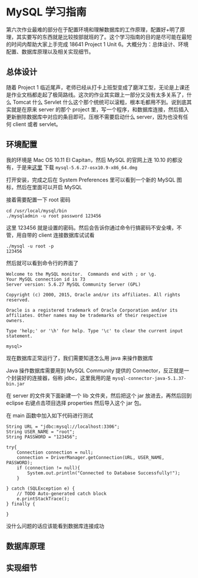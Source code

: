 # MySQL 学习指南

第六次作业最难的部分在于配置环境和理解数据库的工作原理，配置好+明了原理，其实要写的东西就是比较按部就班的了。这个学习指南的目的是尽可能在最短的时间内帮助大家上手完成 18641 Project 1 Unit 6。大概分为：总体设计、环境配置、数据库原理以及相关实现细节。

## 总体设计

随着 Project 1 临近尾声，老师已经从打卡上班型变成了磨洋工型，无论是上课还是作业文档都走起了极简路线。这次的作业其实跟上一部分又没有太多关系了，什么 Tomcat 什么 Servlet 什么这个那个统统可以滚粗，根本毛都用不到。说到底其实就是在原来 server 的那个 project 里，写一个程序，和数据库连接，然后插入更新删除数据库中对应的条目即可。压根不需要启动什么 server，因为也没有任何 client 或者 servlet。

## 环境配置

我的环境是 Mac OS 10.11 El Capitan，然后 MySQL 的官网上连 10.10 的都没有，于是来[这里](http://dev.mysql.com/downloads/) 下载 `mysql-5.6.27-osx10.9-x86_64.dmg`

打开安装，完成之后在 System Preferences 里可以看到一个新的 MySQL 图标，然后在里面可以开启 MySQL

接着需要配置一下 root 密码

    cd /usr/local/mysql/bin
    ./mysqladmin -u root password 123456

这里 123456 就是设置的密码。然后会告诉你通过命令行搞密码不安全噢，不管，用自带的 client 连接数据库试试看

    ./mysql -u root -p
    123456

然后就可以看到命令行的界面了

    Welcome to the MySQL monitor.  Commands end with ; or \g.
    Your MySQL connection id is 73
    Server version: 5.6.27 MySQL Community Server (GPL)

    Copyright (c) 2000, 2015, Oracle and/or its affiliates. All rights reserved.

    Oracle is a registered trademark of Oracle Corporation and/or its
    affiliates. Other names may be trademarks of their respective
    owners.

    Type 'help;' or '\h' for help. Type '\c' to clear the current input statement.

    mysql>

现在数据库正常运行了，我们需要知道怎么用 java 来操作数据库

Java 操作数据库需要用到 MySQL Community 提供的 Connector，反正就是一个封装好的连接器，俗称 jdbc，这里我用的是 `mysql-connector-java-5.1.37-bin.jar`

在 server 的文件夹下面新建一个 lib 文件夹，然后把这个 jar 放进去，再然后回到 eclipse 右键点击项目选择 properties 然后导入这个 jar 包。

在 main 函数中加入如下代码进行测试

```
String URL = "jdbc:mysql://localhost:3306";
String USER_NAME = "root";
String PASSWORD = "123456";

try{
    Connection connection = null;
    connection = DriverManager.getConnection(URL, USER_NAME, PASSWORD);
    if (connection != null){
        System.out.println("Connected to Database Successfully!");
    }

} catch (SQLException e) {
    // TODO Auto-generated catch block
    e.printStackTrace();
} finally {

}
```

没什么问题的话应该能看到数据库连接成功

## 数据库原理

## 实现细节

